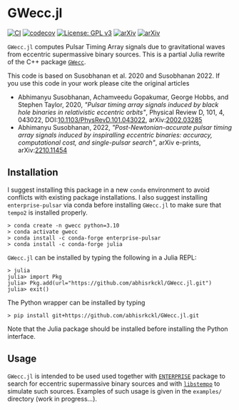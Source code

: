 GWecc.jl
========

[![CI](https://github.com/abhisrkckl/GWecc.jl/actions/workflows/ci.yml/badge.svg?branch=main)](https://github.com/abhisrkckl/GWecc.jl/actions/workflows/ci.yml)
[![codecov](https://codecov.io/gh/abhisrkckl/GWecc.jl/branch/main/graph/badge.svg?token=ZLIW2MYZ7L)](https://codecov.io/gh/abhisrkckl/GWecc.jl)
[![License: GPL v3](https://img.shields.io/badge/License-GPLv3-blue.svg)](https://www.gnu.org/licenses/gpl-3.0)
[![arXiv](https://img.shields.io/badge/arXiv-2002.03285-b31b1b.svg)](https://arxiv.org/abs/2002.03285)
[![arXiv](https://img.shields.io/badge/arXiv-2210.11454-b31b1b.svg)](https://arxiv.org/abs/2210.11454)

`GWecc.jl` computes Pulsar Timing Array signals due to gravitational waves from eccentric supermassive binary sources.
This is a partial Julia rewrite of the C++ package [`GWecc`](https://github.com/abhisrkckl/GWecc).

This code is based on Susobhanan et al. 2020 and Susobhanan 2022. If you use this code in your work please cite the original articles

* Abhimanyu Susobhanan, Achamveedu Gopakumar, George Hobbs, and Stephen Taylor, 2020, *"Pulsar timing array signals induced by black hole binaries in relativistic eccentric orbits"*, Physical Review D, 101, 4, 043022, DOI:[10.1103/PhysRevD.101.043022](https://doi.org/10.1103/PhysRevD.101.043022), arXiv:[2002.03285](https://arxiv.org/abs/2002.03285)
* Abhimanyu Susobhanan, 2022, *"Post-Newtonian-accurate pulsar timing array signals induced by inspiralling eccentric binaries: accuracy, computational cost, and single-pulsar search"*, arXiv e-prints, arXiv:[2210.11454](https://arxiv.org/abs/2210.11454)
 
Installation
------------
I suggest installing this package in a new `conda` environment to avoid conflicts with existing package installations.
I also suggest installing `enterprise-pulsar` via conda before installing `GWecc.jl` to make sure that `tempo2` is 
installed properly.

```
> conda create -n gwecc python=3.10
> conda activate gwecc
> conda install -c conda-forge enterprise-pulsar
> conda install -c conda-forge julia
```

`GWecc.jl` can be installed by typing the following in a Julia REPL:

```
> julia
julia> import Pkg
julia> Pkg.add(url="https://github.com/abhisrkckl/GWecc.jl.git")
julia> exit()
```

The Python wrapper can be installed by typing

```
> pip install git+https://github.com/abhisrkckl/GWecc.jl.git
```

Note that the Julia package should be installed before installing the Python interface.

Usage
-----
`GWecc.jl` is intended to be used used together with [`ENTERPRISE`](https://github.com/nanograv/enterprise/) package to search for eccentric supermassive binary sources and with [`libstempo`](https://github.com/vallis/libstempo/) to simulate such sources. Examples of such usage is given in the `examples/` directory (work in progress...). 
